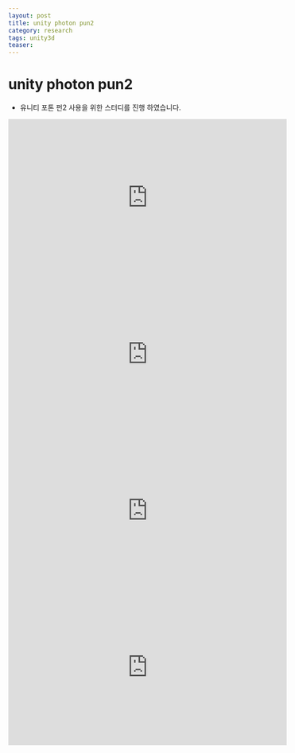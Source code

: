 ```yaml
---
layout: post
title: unity photon pun2
category: research
tags: unity3d
teaser: 
---
```


# unity photon pun2
* 유니티 포톤 펀2 사용을 위한 스터디를 진행 하였습니다.

<iframe width="560" height="315" src="https://www.youtube.com/embed/22lBJs-rd5E?si=_F0D45keYZHMHvT-" title="YouTube video player" frameborder="0" allow="accelerometer; autoplay; clipboard-write; encrypted-media; gyroscope; picture-in-picture; web-share" allowfullscreen></iframe>
<iframe width="560" height="315" src="https://www.youtube.com/embed/cNRZZ9dFqew?si=bt_tkmuBGPfO84sT" title="YouTube video player" frameborder="0" allow="accelerometer; autoplay; clipboard-write; encrypted-media; gyroscope; picture-in-picture; web-share" allowfullscreen></iframe>
<iframe width="560" height="315" src="https://www.youtube.com/embed/0KDj73P5AiA?si=V3WQ9RMvPwtOGFCi" title="YouTube video player" frameborder="0" allow="accelerometer; autoplay; clipboard-write; encrypted-media; gyroscope; picture-in-picture; web-share" allowfullscreen></iframe>
<iframe width="560" height="315" src="https://www.youtube.com/embed/2bjVnP4zkM4?si=Jfhn5JvLVJWDC0a8" title="YouTube video player" frameborder="0" allow="accelerometer; autoplay; clipboard-write; encrypted-media; gyroscope; picture-in-picture; web-share" allowfullscreen></iframe>